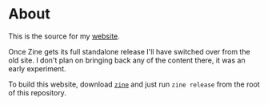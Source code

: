 # About

This is the source for my [website](https://carson.lol).

Once Zine gets its full standalone release I'll have switched over from the old site.
I don't plan on bringing back any of the content there, it was an early experiment.

To build this website, download [`zine`](https://zine-ssg.io/) and just run `zine release`
from the root of this repository.